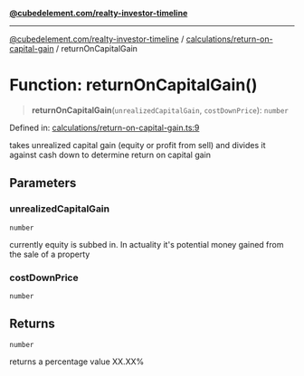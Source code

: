 [**@cubedelement.com/realty-investor-timeline**](../../../index.md)

---

[@cubedelement.com/realty-investor-timeline](../../../modules.md) / [calculations/return-on-capital-gain](../index.md) / returnOnCapitalGain

# Function: returnOnCapitalGain()

> **returnOnCapitalGain**(`unrealizedCapitalGain`, `costDownPrice`): `number`

Defined in: [calculations/return-on-capital-gain.ts:9](https://github.com/kvernon/realty-investor-timeline/blob/604db9c08bd36b2a48c8b342796ed6cd0d1401e0/src/calculations/return-on-capital-gain.ts#L9)

takes unrealized capital gain (equity or profit from sell) and divides it against cash down to determine return on capital gain

## Parameters

### unrealizedCapitalGain

`number`

currently equity is subbed in. In actuality it's potential money gained from the sale of a property

### costDownPrice

`number`

## Returns

`number`

returns a percentage value XX.XX%
